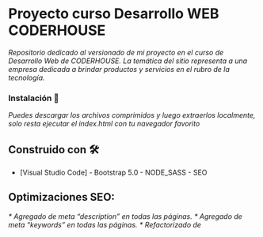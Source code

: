 # Proyecto curso Desarrollo WEB CODERHOUSE

_Repositorio dedicado al versionado de mi proyecto en el curso de Desarrollo Web de CODERHOUSE._
_La temática del sitio representa a una empresa dedicada a brindar productos y servicios en el rubro de la tecnología._

### Instalación 🔧

_Puedes descargar los archivos comprimidos y luego extraerlos localmente, solo resta ejecutar el index.html con tu navegador favorito_


## Construido con 🛠️

* [Visual Studio Code] - Bootstrap 5.0 - NODE_SASS - SEO

## Optimizaciones SEO:

_*	Agregado de meta “description” en todas las páginas._
_*	Agregado de meta “keywords” en todas las páginas._
_*	Refactorizado de <title>._
_*	Refactorizado de títulos según jerarquía._
_*	Agregado de atributos “alt” a imágenes y contenido._
_*	Agregado de palabras clave en títulos, alt y descripciones._
_*	Cambios:_
_		_*	Linkeo de iconos de redes sociales en footer._
_		_*	Palabras claves en listado footer._
_		_*	Descripción de tarjetas de servicios y encabezado._
_		_*	Actualización de apartado medios de pago._
_*	Modificación de título de tarjeta ubicación._
_*	Imagen y descripción de la empresa._
_*	Palabras clave: insumos, venta, reparación, smartphones, informática, soporte, servicio técnico, telefonía._
_*	Se incluyeron sitemap.xml y robot.txt_


## Autor ✒️

* **Navarro Sebastián** - *Trabajo Inicial* - [Shebas22](https://github.com/Shebas22)



## Licencia 📄

Este proyecto está libre de Licencia. Todos los derechos reservados.


